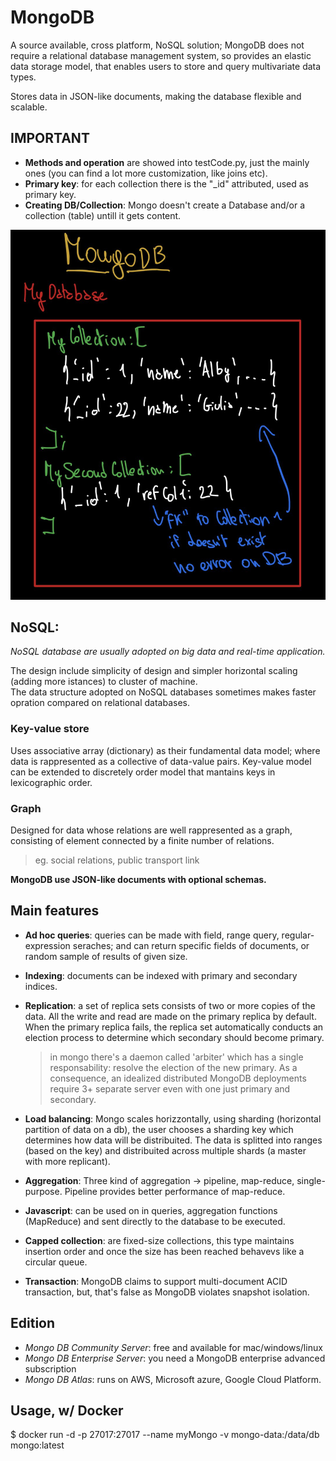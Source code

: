 # MongoDB 
A source available, cross platform, NoSQL solution; MongoDB does not require a relational database management system, so provides an elastic data storage model, that enables users to store and query multivariate data types.

Stores data in JSON-like documents, making the database flexible and scalable.
## IMPORTANT

- **Methods and operation** are showed into testCode.py, just the mainly ones (you can find a lot more customization, like joins etc).
- **Primary key**: for each collection there is the "_id" attributed, used as primary key.
- **Creating DB/Collection**: Mongo doesn't create a Database and/or a collection (table) untill it gets content.


![mongoDB](img/MongoDB.jpg)

## NoSQL: 

*NoSQL database are usually adopted on big data and real-time application.*

The design include simplicity of design and simpler horizontal scaling (adding more istances) to cluster of machine.<br>
The data structure adopted on NoSQL databases sometimes makes faster opration compared on relational databases.

### Key-value store
Uses associative array (dictionary) as their fundamental data model; where data is rappresented as a collective of data-value pairs.
Key-value model can be extended to discretely order model that mantains keys in lexicographic order.

### Graph
Designed for data whose relations are well rappresented as a graph, consisting of element connected by a finite number of relations.
> eg. social relations, public transport link 

**MongoDB use JSON-like documents with optional schemas.**


## Main features

- **Ad hoc queries**: queries can be made with field, range query, regular-expression seraches; and can return specific fields of documents, or random sample of results of given size.

- **Indexing**: documents can be indexed with primary and secondary indices.

- **Replication**: a set of replica sets consists of two or more copies of the data.
All the write and read are made on the primary replica by default.
When the primary replica fails, the replica set automatically conducts an election process to determine which secondary should become primary.
    > in mongo there's a daemon called 'arbiter' which has a single responsability: resolve the election of the new primary.
As a consequence, an idealized distributed MongoDB deployments require 3+ separate server even with one just primary and secondary. 

- **Load balancing**: Mongo scales horizzontally, using sharding (horizontal partition of data on a db), the user chooses a sharding key which determines how data will be distribuited.
The data is splitted into ranges (based on the key) and distribuited across multiple shards (a master with more replicant).

- **Aggregation**: Three kind of aggregation -> pipeline, map-reduce, single-purpose.
    Pipeline provides better performance of map-reduce.

- **Javascript**: can be used on in queries, aggregation functions (MapReduce) and sent directly to the database to be executed.

- **Capped collection**: are fixed-size collections, this type maintains insertion order and once the size has been reached behavevs like a circular queue.

- **Transaction**: MongoDB claims to support multi-document ACID transaction, but, that's false as MongoDB violates snapshot isolation.


## Edition

- *Mongo DB Community Server*: free and available for mac/windows/linux
- *Mongo DB Enterprise Server*: you need a MongoDB enterprise advanced subscription
- *Mongo DB Atlas*: runs on AWS, Microsoft azure, Google Cloud Platform.




## Usage, w/ Docker
$ docker run -d -p 27017:27017 --name myMongo -v mongo-data:/data/db mongo:latest
